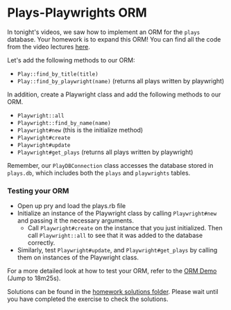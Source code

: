 # Plays-Playwrights ORM

In tonight's videos, we saw how to implement an ORM for the `plays` database.  Your homework is to expand this ORM!  You can find all the code from the video lectures [here][plays-demo].

Let's add the following methods to our ORM:
  * `Play::find_by_title(title)`
  * `Play::find_by_playwright(name)` (returns all plays written by playwright)

In addition, create a Playwright class and add the following methods to our ORM.
  * `Playwright::all`
  * `Playwright::find_by_name(name)`
  * `Playwright#new` (this is the initialize method)
  * `Playwright#create`
  * `Playwright#update`
  * `Playwright#get_plays` (returns all plays written by playwright)

Remember, our `PlayDBConnection` class accesses the database stored in `plays.db`, which includes both the `plays` and `playwrights` tables.

### Testing your ORM

  * Open up pry and load the plays.rb file
  * Initialize an instance of the Playwright class by calling `Playwright#new` and passing it the necessary arguments.
    + Call `Playwright#create` on the instance that you just initialized. Then call `Playwright::all` to see that it was added to the database correctly.
  * Similarly, test `Playwright#update`, and `Playwright#get_plays` by calling them on instances of the Playwright class.

For a more detailed look at how to test your ORM, refer to the [ORM Demo][orm-demo-video] (Jump to 18m25s).

Solutions can be found in the [homework solutions folder][plays-solutions].  Please wait until you have completed the exercise to check the solutions.  

[plays-demo]: plays_demo.zip?raw=true
[plays-solutions]: ../solutions/plays_demo
[orm-demo-video]: https://vimeo.com/167672029#t=18m24s

